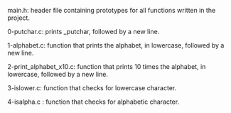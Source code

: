 main.h: header file containing prototypes for all functions written in the project.

0-putchar.c: prints _putchar, followed by a new line.

1-alphabet.c: function that prints the alphabet, in lowercase, followed by a new line.

2-print_alphabet_x10.c: function that prints 10 times the alphabet, in lowercase, followed by a new line.

3-islower.c: function that checks for lowercase character.

4-isalpha.c : function that checks for alphabetic character.
